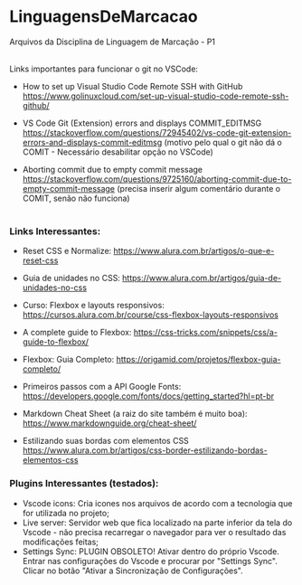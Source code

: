 # LinguagensDeMarcacao
Arquivos da Disciplina de Linguagem de Marcação - P1 <br> <br>

Links importantes para funcionar o git no VSCode:

- How to set up Visual Studio Code Remote SSH with GitHub <br>
https://www.golinuxcloud.com/set-up-visual-studio-code-remote-ssh-github/ <br>

- VS Code Git (Extension) errors and displays COMMIT_EDITMSG <br>
https://stackoverflow.com/questions/72945402/vs-code-git-extension-errors-and-displays-commit-editmsg (motivo pelo qual o git não dá o COMIT - Necessário desabilitar opção no VSCode) <br>

- Aborting commit due to empty commit message <br>
https://stackoverflow.com/questions/9725160/aborting-commit-due-to-empty-commit-message (precisa inserir algum comentário durante o COMIT, senão não funciona) <br> <br>



### Links Interessantes:

- Reset CSS e Normalize:
https://www.alura.com.br/artigos/o-que-e-reset-css

- Guia de unidades no CSS:
https://www.alura.com.br/artigos/guia-de-unidades-no-css

- Curso: Flexbox e layouts responsivos:
https://cursos.alura.com.br/course/css-flexbox-layouts-responsivos

- A complete guide to Flexbox:
https://css-tricks.com/snippets/css/a-guide-to-flexbox/

- Flexbox: Guia Completo:
https://origamid.com/projetos/flexbox-guia-completo/

- Primeiros passos com a API Google Fonts:
https://developers.google.com/fonts/docs/getting_started?hl=pt-br

- Markdown Cheat Sheet (a raiz do site também é muito boa):
https://www.markdownguide.org/cheat-sheet/

- Estilizando suas bordas com elementos CSS
https://www.alura.com.br/artigos/css-border-estilizando-bordas-elementos-css



### Plugins Interessantes (testados):<br>

- Vscode icons: Cria icones nos arquivos de acordo com a tecnologia que for utilizada no projeto;<br>
- Live server: Servidor web que fica localizado na parte inferior da tela do Vscode - não precisa recarregar o navegador para ver o resultado das modificações feitas;<br>
- Settings Sync: PLUGIN OBSOLETO! Ativar dentro do próprio Vscode. Entrar nas configurações do Vscode e procurar por "Settings Sync". Clicar no botão "Ativar a Sincronização de Configurações".
